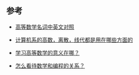 ## 参考

- [高等数学名词中英文对照](https://wenku.baidu.com/view/0bca10aa32d4b14e852458fb770bf78a65293aea.html)

- [计算机系的高数，离散，线代都是用在哪些方面的](https://www.zhihu.com/question/26761596)

- [学习高等数学的意义在哪？](https://www.zhihu.com/question/20184533/answer/36509339)

- [怎么看待数学和编程的关系？](https://www.zhihu.com/question/26737331/answer/36766376)
